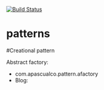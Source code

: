 [![Build Status](https://travis-ci.org/apascualco/download-file.svg?branch=master)](https://travis-ci.org/apascualco/download-file)

# patterns

#Creational pattern

Abstract factory: 
  - com.apascualco.pattern.afactory
  - Blog:
